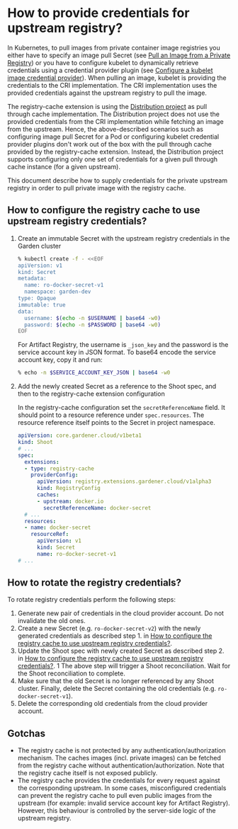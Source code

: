 # How to provide credentials for upstream registry?

In Kubernetes, to pull images from private container image registries you either have to specify an image pull Secret (see [Pull an Image from a Private Registry](https://kubernetes.io/docs/tasks/configure-pod-container/pull-image-private-registry/)) or you have to configure kubelet to dynamically retrieve credentials using a credential provider plugin (see [Configure a kubelet image credential provider](https://kubernetes.io/docs/tasks/administer-cluster/kubelet-credential-provider/)). When pulling an image, kubelet is providing the credentials to the CRI implementation. The CRI implementation uses the provided credentials against the upstream registry to pull the image.

The registry-cache extension is using the [Distribution project](https://github.com/distribution/distribution) as pull through cache implementation. The Distribution project does not use the provided credentials from the CRI implementation while fetching an image from the upstream. Hence, the above-described scenarios such as configuring image pull Secret for a Pod or configuring kubelet credential provider plugins don't work out of the box with the pull through cache provided by the registry-cache extension.
Instead, the Distribution project supports configuring only one set of credentials for a given pull through cache instance (for a given upstream).

This document describe how to supply credentials for the private upstream registry in order to pull private image with the registry cache.

## How to configure the registry cache to use upstream registry credentials?

1. Create an immutable Secret with the upstream registry credentials in the Garden cluster

   ```bash
   % kubectl create -f - <<EOF
   apiVersion: v1
   kind: Secret
   metadata:
     name: ro-docker-secret-v1
     namespace: garden-dev
   type: Opaque
   immutable: true
   data:
     username: $(echo -n $USERNAME | base64 -w0)
     password: $(echo -n $PASSWORD | base64 -w0)
   EOF
   ```

   For Artifact Registry, the username is `_json_key` and the password is the service account key in JSON format. To base64 encode the service account key, copy it and run:
   ```bash
   % echo -n $SERVICE_ACCOUNT_KEY_JSON | base64 -w0
   ```

1. Add the newly created Secret as a reference to the Shoot spec, and then to the registry-cache extension configuration

   In the registry-cache configuration set the `secretReferenceName` field. It should point to a resource reference under `spec.resources`. The resource reference itself points to the Secret in project namespace.

   ```yaml
   apiVersion: core.gardener.cloud/v1beta1
   kind: Shoot
   # ...
   spec:
     extensions:
     - type: registry-cache
       providerConfig:
         apiVersion: registry.extensions.gardener.cloud/v1alpha3
         kind: RegistryConfig
         caches:
         - upstream: docker.io
           secretReferenceName: docker-secret
     # ...
     resources:
     - name: docker-secret
       resourceRef:
         apiVersion: v1
         kind: Secret
         name: ro-docker-secret-v1
   # ...
   ```

## How to rotate the registry credentials?

To rotate registry credentials perform the following steps:
1. Generate new pair of credentials in the cloud provider account. Do not invalidate the old ones.
1. Create a new Secret (e.g. `ro-docker-secret-v2`) with the newly generated credentials as described step 1. in [How to configure the registry cache to use upstream registry credentials?](#how-to-configure-the-registry-cache-to-use-upstream-registry-credentials).
1. Update the Shoot spec with newly created Secret as described step 2. in [How to configure the registry cache to use upstream registry credentials?](#how-to-configure-the-registry-cache-to-use-upstream-registry-credentials).
1 The above step will trigger a Shoot reconciliation. Wait for the Shoot reconciliation to complete.
1. Make sure that the old Secret is no longer referenced by any Shoot cluster. Finally, delete the Secret containing the old credentials (e.g. `ro-docker-secret-v1`).
1. Delete the corresponding old credentials from the cloud provider account.

## Gotchas

- The registry cache is not protected by any authentication/authorization mechanism. The caches images (incl. private images) can be fetched from the registry cache without authentication/authorization. Note that the registry cache itself is not exposed publicly.
- The registry cache provides the credentials for every request against the corresponding upstream. In some cases, misconfigured credentials can prevent the registry cache to pull even public images from the upstream (for example: invalid service account key for Artifact Registry). However, this behaviour is controlled by the server-side logic of the upstream registry.
